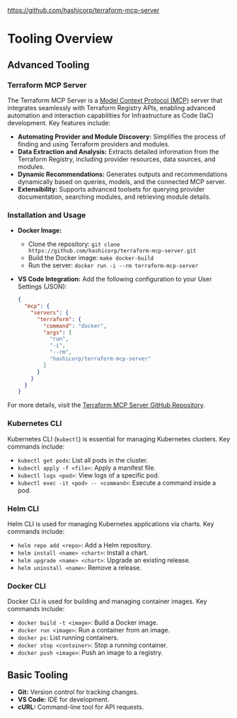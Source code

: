 https://github.com/hashicorp/terraform-mcp-server

# Tooling Overview

## Advanced Tooling

### Terraform MCP Server

The Terraform MCP Server is a [Model Context Protocol (MCP)](https://modelcontextprotocol.io/introduction) server that integrates seamlessly with Terraform Registry APIs, enabling advanced automation and interaction capabilities for Infrastructure as Code (IaC) development. Key features include:

- **Automating Provider and Module Discovery:** Simplifies the process of finding and using Terraform providers and modules.
- **Data Extraction and Analysis:** Extracts detailed information from the Terraform Registry, including provider resources, data sources, and modules.
- **Dynamic Recommendations:** Generates outputs and recommendations dynamically based on queries, models, and the connected MCP server.
- **Extensibility:** Supports advanced toolsets for querying provider documentation, searching modules, and retrieving module details.

### Installation and Usage

- **Docker Image:**
  - Clone the repository: `git clone https://github.com/hashicorp/terraform-mcp-server.git`
  - Build the Docker image: `make docker-build`
  - Run the server: `docker run -i --rm terraform-mcp-server`

- **VS Code Integration:**
  Add the following configuration to your User Settings (JSON):
  ```json
  {
    "mcp": {
      "servers": {
        "terraform": {
          "command": "docker",
          "args": [
            "run",
            "-i",
            "--rm",
            "hashicorp/terraform-mcp-server"
          ]
        }
      }
    }
  }
  ```

For more details, visit the [Terraform MCP Server GitHub Repository](https://github.com/hashicorp/terraform-mcp-server).

### Kubernetes CLI

Kubernetes CLI (`kubectl`) is essential for managing Kubernetes clusters. Key commands include:

- `kubectl get pods`: List all pods in the cluster.
- `kubectl apply -f <file>`: Apply a manifest file.
- `kubectl logs <pod>`: View logs of a specific pod.
- `kubectl exec -it <pod> -- <command>`: Execute a command inside a pod.

### Helm CLI

Helm CLI is used for managing Kubernetes applications via charts. Key commands include:

- `helm repo add <repo>`: Add a Helm repository.
- `helm install <name> <chart>`: Install a chart.
- `helm upgrade <name> <chart>`: Upgrade an existing release.
- `helm uninstall <name>`: Remove a release.

### Docker CLI

Docker CLI is used for building and managing container images. Key commands include:

- `docker build -t <image>`: Build a Docker image.
- `docker run <image>`: Run a container from an image.
- `docker ps`: List running containers.
- `docker stop <container>`: Stop a running container.
- `docker push <image>`: Push an image to a registry.

## Basic Tooling

- **Git:** Version control for tracking changes.
- **VS Code:** IDE for development.
- **cURL:** Command-line tool for API requests.
